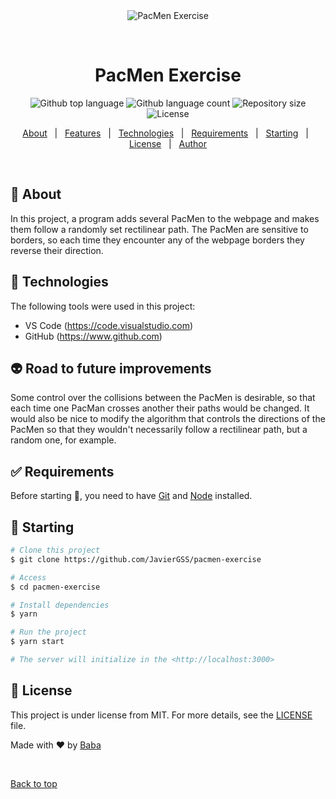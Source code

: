 <div align="center" id="top"> 
  <img src="./.github/app.gif" alt="PacMen Exercise" />

  &#xa0;

  <!-- <a href="https://pacmenexercise.netlify.app">Demo</a> -->
</div>

<h1 align="center">PacMen Exercise</h1>

<p align="center">
  <img alt="Github top language" src="https://img.shields.io/github/languages/top/JavierGSS/pacmen-exercise?color=56BEB8">

  <img alt="Github language count" src="https://img.shields.io/github/languages/count/JavierGSS/pacmen-exercise?color=56BEB8">

  <img alt="Repository size" src="https://img.shields.io/github/repo-size/JavierGSS/pacmen-exercise?color=56BEB8">

  <img alt="License" src="https://img.shields.io/github/license/JavierGSS/pacmen-exercise?color=56BEB8">

  <!-- <img alt="Github issues" src="https://img.shields.io/github/issues/JavierGSS/pacmen-exercise?color=56BEB8" /> -->

  <!-- <img alt="Github forks" src="https://img.shields.io/github/forks/JavierGSS/pacmen-exercise?color=56BEB8" /> -->

  <!-- <img alt="Github stars" src="https://img.shields.io/github/stars/JavierGSS/pacmen-exercise?color=56BEB8" /> -->
</p>

<!-- Status -->

<!-- <h4 align="center"> 
	🚧  PacMen Exercise 🚀 Under construction...  🚧
</h4> 

<hr> -->

<p align="center">
  <a href="#dart-about">About</a> &#xa0; | &#xa0; 
  <a href="#sparkles-features">Features</a> &#xa0; | &#xa0;
  <a href="#rocket-technologies">Technologies</a> &#xa0; | &#xa0;
  <a href="#white_check_mark-requirements">Requirements</a> &#xa0; | &#xa0;
  <a href="#checkered_flag-starting">Starting</a> &#xa0; | &#xa0;
  <a href="#memo-license">License</a> &#xa0; | &#xa0;
  <a href="https://github.com/JavierGSS" target="_blank">Author</a>
</p>

<br>

## :dart: About ##

In this project, a program adds several PacMen to the webpage and makes them follow a randomly set rectilinear path. The PacMen are sensitive to borders, so each time they encounter any of the webpage borders they reverse their direction.


## :rocket: Technologies ##

The following tools were used in this project:

- VS Code (https://code.visualstudio.com)
- GitHub (https://www.github.com)

## :alien: Road to future improvements ##

Some control over the collisions between the PacMen is desirable, so that each time one PacMan crosses another their paths would be changed. It would also be nice to modify the algorithm that controls the directions of the PacMen so that they wouldn't necessarily follow a rectilinear path, but a random one, for example.

## :white_check_mark: Requirements ##

Before starting :checkered_flag:, you need to have [Git](https://git-scm.com) and [Node](https://nodejs.org/en/) installed.

## :checkered_flag: Starting ##

```bash
# Clone this project
$ git clone https://github.com/JavierGSS/pacmen-exercise

# Access
$ cd pacmen-exercise

# Install dependencies
$ yarn

# Run the project
$ yarn start

# The server will initialize in the <http://localhost:3000>
```

## :memo: License ##

This project is under license from MIT. For more details, see the [LICENSE](LICENSE) file.


Made with :heart: by <a href="https://github.com/JavierGSS" target="_blank">Baba</a>

&#xa0;

<a href="#top">Back to top</a>
